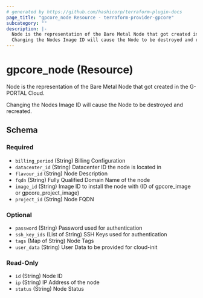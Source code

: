 ```yaml
---
# generated by https://github.com/hashicorp/terraform-plugin-docs
page_title: "gpcore_node Resource - terraform-provider-gpcore"
subcategory: ""
description: |-
  Node is the representation of the Bare Metal Node that got created in the G-PORTAL Cloud.
  Changing the Nodes Image ID will cause the Node to be destroyed and recreated.
---
```


# gpcore_node (Resource)

Node is the representation of the Bare Metal Node that got created in the G-PORTAL Cloud.

Changing the Nodes Image ID will cause the Node to be destroyed and recreated.



<!-- schema generated by tfplugindocs -->
## Schema

### Required

- `billing_period` (String) Billing Configuration
- `datacenter_id` (String) Datacenter ID the node is located in
- `flavour_id` (String) Node Description
- `fqdn` (String) Fully Qualified Domain Name of the node
- `image_id` (String) Image ID to install the node with (ID of gpcore_image or gpcore_project_image)
- `project_id` (String) Node FQDN

### Optional

- `password` (String) Password used for authentication
- `ssh_key_ids` (List of String) SSH Keys used for authentication
- `tags` (Map of String) Node Tags
- `user_data` (String) User Data to be provided for cloud-init

### Read-Only

- `id` (String) Node ID
- `ip` (String) IP Address of the node
- `status` (String) Node Status


